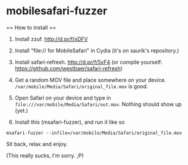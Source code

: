 mobilesafari-fuzzer
===================

== How to install ==

1. Install zzuf. http://d.pr/f/xDFV

2. Install "file:// for MobileSafari" in Cydia (it's on saurik's repository.)

3. Install safari-refresh. http://d.pr/f/5xF4 (or compile yourself: https://github.com/westbaer/safari-refresh)

4. Get a random MOV file and place somewhere on your device. `/var/mobile/Media/Safari/original_file.mov` is good.

5. Open Safari on your device and type in `file:///var/mobile/Media/Safari/out.mov`. Nothing should show up (yet.)

5. Install this (msafari-fuzzer), and run it like so

`msafari-fuzzer --infile=/var/mobile/Media/Safari/original_file.mov`

Sit back, relax and enjoy.

(This really sucks, I'm sorry. ;P)

